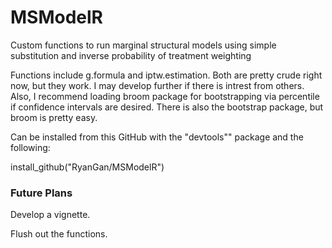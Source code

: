 # MSModelR

Custom functions to run marginal structural models using simple substitution and inverse probability of treatment weighting 

Functions include g.formula and iptw.estimation. Both are pretty crude right now, but they work. I may develop further if there is intrest from others. Also, I recommend loading broom package for bootstrapping via percentile if confidence intervals are desired. There is also the bootstrap package, but broom is pretty easy.

Can be installed from this GitHub with the "devtools"" package and the following:

install_github("RyanGan/MSModelR")

### Future Plans

Develop a vignette.

Flush out the functions. 


